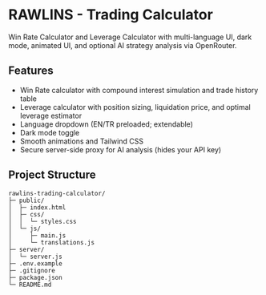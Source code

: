 # RAWLINS - Trading Calculator

Win Rate Calculator and Leverage Calculator with multi-language UI, dark mode, animated UI, and optional AI strategy analysis via OpenRouter.

## Features
- Win Rate calculator with compound interest simulation and trade history table
- Leverage calculator with position sizing, liquidation price, and optimal leverage estimator
- Language dropdown (EN/TR preloaded; extendable)
- Dark mode toggle
- Smooth animations and Tailwind CSS
- Secure server-side proxy for AI analysis (hides your API key)

## Project Structure
```
rawlins-trading-calculator/
├─ public/
│  ├─ index.html
│  ├─ css/
│  │  └─ styles.css
│  └─ js/
│     ├─ main.js
│     └─ translations.js
├─ server/
│  └─ server.js
├─ .env.example
├─ .gitignore
├─ package.json
└─ README.md
```
